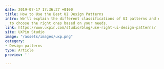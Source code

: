```yaml
---
date: 2019-07-17 17:36:27 +0100
title: How to Use the Best UI Design Patterns
intro: We’ll explain the different classifications of UI patterns and describe how
  to choose the right ones based on your needs.
link: https://www.uxpin.com/studio/blog/use-right-ui-design-patterns/
site: UXPin Studio
image: "/assets/images/uxp.png"
category:
- Design patterns
type: Article
preview: ''

---
```

